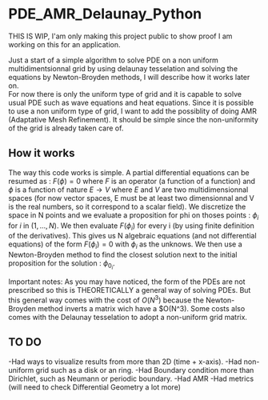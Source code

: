 # PDE_AMR_Delaunay_Python

THIS IS WIP, I'am only making this project public to show proof I am working on this for an application. 

Just a start of a simple algorithm to solve PDE on a non uniform multidimentsionnal grid by using delaunay tesselation and solving the equations by Newton-Broyden methods, I will describe how it works later on.  
For now there is only the uniform type of grid and it is capable to solve usual PDE such as wave equations and heat equations. 
Since it is possible to use a non uniform type of grid, I want to add the possiblity of doing AMR (Adaptative Mesh Refinement). It should be simple since the non-uniformity of the grid is already taken care of.

## How it works

The way this code works is simple. A partial differential equations can be resumed as : $F(\phi)=0$ where $F$ is an operator (a function of a function) and $\phi$ is a function of nature $E \rightarrow V$ where $E$ and $V$ are two multidimensionnal spaces (for now vector spaces, E must be at least two dimensionnal and V is the real numbers, so it correspond to a scalar field). 
We discretize the space in N points and we evaluate a proposition for phi on thoses points : $\phi_i$ for $i$ in $(1,...,N)$. We then evaluate $F(\phi_i)$ for every i (by using finite definition of the derivatives). This gives us N algebraic equations (and not differential equations) of the form $F(\phi_i)=0$ with $\phi_i$ as the unknows. We then use a Newton-Broyden method to find the closest solution next to the initial proposition for the solution : $\phi_{0_i}$.

Important notes: As you may have noticed, the form of the PDEs are not prescribed so this is THEORETICALLY a general way of solving PDEs. But this general way comes with the cost of $O(N^3)$ because the Newton-Broyden method inverts a matrix wich have a $O(N^3). Some costs also comes with the Delaunay tesselation to adopt a non-uniform grid matrix. 

## TO DO

-Had ways to visualize results from more than 2D (time + x-axis).
-Had non-uniform grid such as a disk or an ring.
-Had Boundary condition more than Dirichlet, such as Neumann or periodic boundary.
-Had AMR 
-Had metrics (will need to check Differential Geometry a lot more)
